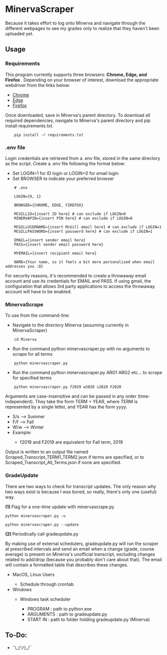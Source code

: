# MinervaScraper

<p> Because it takes effort to log onto Minerva and navigate through the different webpages to see my grades only to realize that they haven't been uploaded yet. </p>

## Usage

### Requirements
<p> This program currently supports three browsers: <b> Chrome, Edge, and Firefox </b>. Depending on your browser of interest, download the appropriate webdriver from the links below: </p>

<ul> 
    <li> <a href=https://chromedriver.chromium.org/downloads> Chrome</a> </li>
    <li> <a href=https://developer.microsoft.com/en-us/microsoft-edge/tools/webdriver/> Edge </a> </li>
    <li> <a href=https://github.com/mozilla/geckodriver/releases> Firefox</a> </li>
</ul>

<p> Once downloaded, save in Minerva's parent directory. To download all required dependencies, navigate to Minerva's parent directory and pip install requirements.txt. </p>

        pip install -r requirements.txt

<h3> .env file </h3>
<p> Login credentials are retrieved from a .env file, stored in the same directory as the script. Create a .env file following the format below: </p>
<ul>
    <li> Set LOGIN=1 for ID login or LOGIN=0 for email login </li>
    <li> Set BROWSER to indicate your preferred browser </li>
</ul>
              
        # .env

        LOGIN={0, 1}

        BROWSER={CHROME, EDGE, FIREFOX}

        MCGILLID={insert ID here} # can exclude if LOGIN=0
        MINERVAPIN={insert PIN here} # can exclude if LOGIN=0

        MCGILLUSERNAME={insert McGill email here} # can exclude if LOGIN=1
        MCGILLPASSWORD={insert password here} # can exclude if LOGIN=1
        
        EMAIL={insert sender email here}
        PASS={insert sender email password here}

        MYEMAIL={insert recipient email here}
        
        NAME={Your name, so it feels a bit more personalized when email addresses you :D}

<p> For security reasons, it's recommended to create a throwaway email account and use its credentials for EMAIL and PASS. If using gmail, the configuration that allows 3rd party applications to access the throwaway account will have to be enabled. </p>

<h3> MinervaScrape </h3>

<p> To use from the command-line: </p>
<ul>
    <li> Navigate to the directory Minerva (assuming currently in MinervaScraper) </li>
</ul>
  
        cd Minerva

<ul>
    <li> Run the command python minervascraper.py with no arguments to scrape for all terms </li>
</ul>
              
        python minervascraper.py

<ul>
    <li> Run the command python minervascraper.py ARG1 ARG2 etc... to scrape for specified terms </li>
</ul>
              
        python minervascraper.py f2019 w2020 s2020 F2020

<p> Arguments are case-insensitive and can be passed in any order (time-independent). They take the form TERM + YEAR, where TERM is represented by a single letter, and YEAR has the form yyyy. </p>
<ul>
    <li> S/s --> Summer </li>
    <li> F/f --> Fall </li>
    <li> W/w --> Winter </li>
    <li> Example: </li>
    <ul>
        <li> f2019 and F2019 are equivalent for Fall term, 2019 </li>
    </ul>
</ul>
<p> Output is written to an output file named Scraped_Transcript_TERM1_TERM2.json if terms are specified, or to Scraped_Transcript_All_Terms.json if none are specified. </p>

<h3> GradeUpdate </h3>
<p> There are two ways to check for transcript updates. The only reason why two ways exist is because I was bored, so really, there's only one (useful) way. </p>

<b> (1) </b> Flag for a one-time update with minervascrape.py
              
    python minervascraper.py -u

    python minervascraper.py --update

<b> (2) </b> Periodically call gradeupdate.py
<p> By making use of external schedulers, gradeupdate.py will run the scraper at prescribed intervals and send an email when a change (grade, course average) is present on Minerva's unofficial transcript, excluding changes related to add/drop (because you probably don't care about that). The email will contain a formatted table that describes these changes. </p>
<ul>
    <li> MacOS, Linux Users</li>
    <ul>
        <li> Schedule through crontab </li>
    </ul>
    <li> Windows </li>
    <ul>
        <li> Windows task scheduler </li>
        <ul>
            <li> PROGRAM : path to python.exe </li>
            <li> ARGUMENTS : path to gradeupdate.py </li>
            <li> START IN : path to folder holding gradeupdate.py (Minerva) </li>
        </ul>
    </ul>
</ul>

## To-Do:
<ul>
    <li> ¯\_(ツ)_/¯ </li>
</ul>
